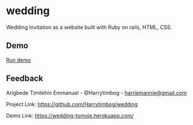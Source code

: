 # wedding
Wedding Invitation as a website built with Ruby on rails, HTML, CSS.

## Demo    

[Run demo](https://wedding-tomoje.herokuapp.com/)

## Feedback  

Arigbede Timilehin Emmanuel - @Harrytimbog - harriemannie@gmail.com

Project Link: https://github.com/Harrytimbog/wedding

Demo Link: https://wedding-tomoje.herokuapp.com/

